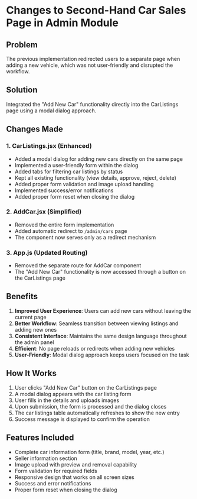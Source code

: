 # Changes to Second-Hand Car Sales Page in Admin Module

## Problem
The previous implementation redirected users to a separate page when adding a new vehicle, which was not user-friendly and disrupted the workflow.

## Solution
Integrated the "Add New Car" functionality directly into the CarListings page using a modal dialog approach.

## Changes Made

### 1. CarListings.jsx (Enhanced)
- Added a modal dialog for adding new cars directly on the same page
- Implemented a user-friendly form within the dialog
- Added tabs for filtering car listings by status
- Kept all existing functionality (view details, approve, reject, delete)
- Added proper form validation and image upload handling
- Implemented success/error notifications
- Added proper form reset when closing the dialog

### 2. AddCar.jsx (Simplified)
- Removed the entire form implementation
- Added automatic redirect to `/admin/cars` page
- The component now serves only as a redirect mechanism

### 3. App.js (Updated Routing)
- Removed the separate route for AddCar component
- The "Add New Car" functionality is now accessed through a button on the CarListings page

## Benefits

1. **Improved User Experience**: Users can add new cars without leaving the current page
2. **Better Workflow**: Seamless transition between viewing listings and adding new ones
3. **Consistent Interface**: Maintains the same design language throughout the admin panel
4. **Efficient**: No page reloads or redirects when adding new vehicles
5. **User-Friendly**: Modal dialog approach keeps users focused on the task

## How It Works

1. User clicks "Add New Car" button on the CarListings page
2. A modal dialog appears with the car listing form
3. User fills in the details and uploads images
4. Upon submission, the form is processed and the dialog closes
5. The car listings table automatically refreshes to show the new entry
6. Success message is displayed to confirm the operation

## Features Included

- Complete car information form (title, brand, model, year, etc.)
- Seller information section
- Image upload with preview and removal capability
- Form validation for required fields
- Responsive design that works on all screen sizes
- Success and error notifications
- Proper form reset when closing the dialog